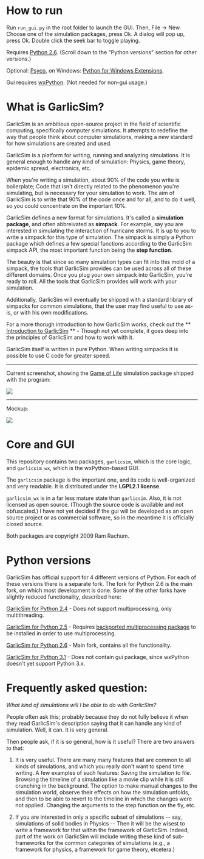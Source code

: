 # How to run #

Run `run_gui.py` in the root folder to launch the GUI. Then, File -> New. Choose one of the simulation packages, press Ok. A dialog will pop up, press Ok. Double click the seek bar to toggle playing.

Requires [Python 2.6](http://www.python.org/download/releases/2.6.4/). (Scroll down to the "Python versions" section for other versions.)

Optional: [Psyco](http://psyco.org), on Windows: [Python for Windows Extensions](http://sourceforge.net/projects/pywin32/).

Gui requires [wxPython](http://www.wxpython.org/). (Not needed for non-gui usage.)

# What is GarlicSim? #

GarlicSim is an ambitious open-source project in the field of scientific computing, specifically computer simulations. It attempts to redefine the way that people think about computer simulations, making a new standard for how simulations are created and used.

GarlicSim is a platform for writing, running and analyzing simulations. It is general enough to handle any kind of simulation: Physics, game theory, epidemic spread, electronics, etc.

When you're writing a simulation, about 90% of the code you write is boilerplate; Code that isn't directly related to the phenomenon you're simulating, but is necessary for your simulation to work. The aim of GarlicSim is to write that 90% of the code once and for all, and to do it well, so you could concentrate on the important 10%.

GarlicSim defines a new format for simulations. It's called a **simulation package**, and often abbreivated as **simpack**. For example, say you are interested in simulating the interaction of hurricane storms. It is up to you to write a simpack for this type of simulation. The simpack is simply a Python package which defines a few special functions according to the GarlicSim simpack API, the most important function being the **step function**.

The beauty is that since so many simulation types can fit into this mold of a simpack, the tools that GarlicSim provides can be used across all of these different domains. Once you plug your own simpack into GarlicSim, you're ready to roll. All the tools that GarlicSim provides will work with your simulation.

Additionally, GarlicSim will eventually be shipped with a standard library of simpacks for common simulations, that the user may find useful to use as-is, or with his own modifications.

For a more thorugh introduction to how GarlicSim works, check out the ** [Introduction to GarlicSim](http://dl.getdropbox.com/u/1927707/Introduction%20to%20GarlicSim.doc) ** - Though not yet complete, it goes deep into the principles of GarlicSim and how to work with it.

GarlicSim itself is written in pure Python. When writing simpacks it is possible to use C code for greater speed.

-------

Current screenshot, showing the [Game of Life](http://en.wikipedia.org/wiki/Conway%27s_Game_of_Life) simulation package shipped with the program:

![](http://garlicsim.org/images/screenshot.gif)

-------

Mockup:

![](http://garlicsim.org/images/mockup_thumb.gif)

# Core and GUI #

This repository contains two packages, `garlicsim`, which is the core logic, and `garlicsim_wx`, which is the wxPython-based GUI. 

The `garlicsim` package is the important one, and its code is well-organized and very readable. It is distributed under the **LGPL2.1 license**.

`garlicsim_wx` is in a far less mature state than `garlicsim`. Also, it is not licensed as open source. (Though the source code is available and not obfuscated.) I have not yet decided if the gui will be developed as an open source project or as commercial software, so in the meantime it is officially closed source.

Both packages are copyright 2009 Ram Rachum. 

# Python versions #

GarlicSim has official support for 4 different versions of Python. For each of these versions there is a separate fork. The fork for Python 2.6 is the main fork, on which most development is done. Some of the other forks have slightly reduced functionality, described here:

[GarlicSim for Python 2.4](http://github.com/cool-RR/GarlicSim-for-Python-2.4) - Does not support multiprocessing, only multithreading.

[GarlicSim for Python 2.5](http://github.com/cool-RR/GarlicSim-for-Python-2.5) - Requires [backported multiprocessing package](http://code.google.com/p/python-multiprocessing/) to be installed in order to use multiprocessing.

[GarlicSim for Python 2.6](http://github.com/cool-RR/GarlicSim-for-Python-2.6) - Main fork, contains all the functionality.

[GarlicSim for Python 3.1](http://github.com/cool-RR/GarlicSim-for-Python-3.1) - Does not contain gui package, since wxPython doesn't yet support Python 3.x.

# Frequently asked question: #

_What kind of simulations will I be able to do with GarlicSim?_

People often ask this; probably because they do not fully believe it when they read GarlicSim's description saying that it can handle any kind of simulation. Well, it can. It is very general.

Then people ask, if it is so general, how is it useful? There are two answers to that:

1.  It is very useful. There are many many features that are common to all kinds of simulations, and which you really don't want to spend time writing. A few examples of such features: Saving the simulation to file. Browsing the timeline of a simulation like a movie clip while it is still crunching in the background. The option to make manual changes to the simulation world, observe their effects on how the simulation unfolds, and then to be able to revert to the timeline in which the changes were not applied. Changing the arguments to the step function on the fly, etc.

2.  If you are interested in only a specific subset of simulations -- say, simulations of solid bodies in Physics -- Then it will be the wisest to write a framework for that within the framework of GarlicSim. Indeed, part of the work on GarlicSim will include writing these kind of sub-frameworks for the common categories of simulations (e.g., a framework for physics, a framework for game theory, etcetera.)
